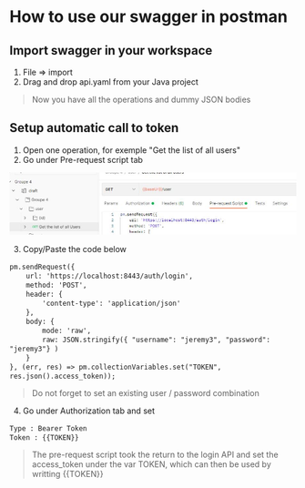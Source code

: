 # How to use our swagger in postman

## Import swagger in your workspace

1. File  => import
2. Drag and drop api.yaml from your Java project

> Now you have all the operations and dummy JSON bodies

## Setup automatic call to token

1. Open one operation, for exemple "Get the list of all users"
2. Go under Pre-request script tab

![git flow](../images/Postman-Pre-Request.JPG)

3. Copy/Paste the code below

```
pm.sendRequest({
    url: 'https://localhost:8443/auth/login',
    method: 'POST',
    header: {
        'content-type': 'application/json'
    },
    body: {
        mode: 'raw',
        raw: JSON.stringify({ "username": "jeremy3", "password": "jeremy3"} )
    }
}, (err, res) => pm.collectionVariables.set("TOKEN", res.json().access_token));
```

> Do not forget to set an existing user / password combination

4. Go under Authorization tab and set 

```
Type : Bearer Token
Token : {{TOKEN}}
```

> The pre-request script took the return to the login API and set the access_token under the var TOKEN, which can then be used by writting {{TOKEN}}